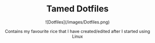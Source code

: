 <h1 align="center">Tamed Dotfiles</h1>
<p align="center">
  ![Dotfiles](/images/Dotfiles.png)
  </p>
<p align="center">Contains my favourite rice that I have created/edited after I started using Linux
  </p>
